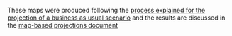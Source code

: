These maps were produced following the [process explained for the projection of a business as usual scenario](https://github.com/moja-global/FLINT.Projections/blob/master/Science/QGIS-How-To-Info/How%20to%20develop%20your%20random%20degradation%20in%20a%20BAU%20scenario.pdf) and the results are discussed in the [map-based projections document](https://github.com/moja-global/FLINT.Projections/blob/master/Science/Projections%20using%20FLINT%20V100.pdf) 
